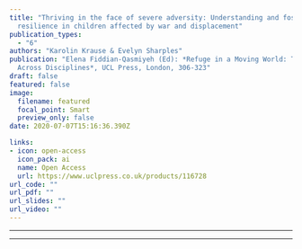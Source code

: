 ```yaml
---
title: "Thriving in the face of severe adversity: Understanding and fostering
  resilience in children affected by war and displacement"
publication_types:
  - "6"
authors: "Karolin Krause & Evelyn Sharples"
publication: "Elena Fiddian-Qasmiyeh (Ed): *Refuge in a Moving World: Tracing Refugee and Migrant Journeys
  Across Disciplines*, UCL Press, London, 306-323"
draft: false
featured: false
image:
  filename: featured
  focal_point: Smart
  preview_only: false
date: 2020-07-07T15:16:36.390Z

links:
- icon: open-access
  icon_pack: ai
  name: Open Access
  url: https://www.uclpress.co.uk/products/116728
url_code: ""
url_pdf: ""
url_slides: ""
url_video: ""
---
```

---
---
